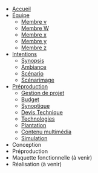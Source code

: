 * [Accueil](/)
* [Équipe](/10_equipe/)
  * [Membre v](/10_equipe/membre_v/)
  * [Membre W](/10_equipe/membre_w/)
  * [Membre x](/10_equipe/membre_x/)
  * [Membre y](/10_equipe/membre_y/)
  * [Membre z](/10_equipe/membre_z/)
* [Intentions](/20_intention/)
  * [Synopsis](/20_intention/10_synopsis/)
  * [Ambiance](/20_intention/20_ambiance/)
  * [Scénario](/20_intention/30_scenario/)
  * [Scénarimage](/20_intention/40_scenarimage/)
* [Préproduction](/30_production/)
  * [Gestion de projet](/30_production/10_gestion_projet/)
  * [Budget](/30_production/20_budget/)
  * [Synoptique](/30_production/30_synoptique/)
  * [Devis Technique](/30_production/40_devis/)
  * [Technologies ](/30_production/50_technologies/)
  * [Plantation](/30_production/60_plantation/)
  * [Contenu multimédia](/30_production/70_multimedia/)
  * [Simulation](/30_production/80_simulation/)
* Conception
* Préproduction
* Maquette fonctionnelle (à venir)
* Réalisation (à venir)
